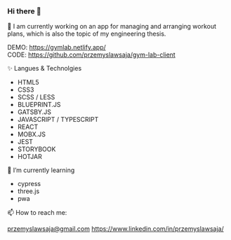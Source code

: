 ### Hi there 👋


🔭 I am currently working on an app for managing and arranging workout plans, which is also the topic of my engineering thesis.

DEMO: https://gymlab.netlify.app/ <br />
CODE: https://github.com/przemyslawsaja/gym-lab-client

✨ Langues & Technolgies 

- HTML5
- CSS3
- SCSS / LESS
- BLUEPRINT.JS
- GATSBY.JS
- JAVASCRIPT / TYPESCRIPT
- REACT
- MOBX.JS
- JEST
- STORYBOOK 
- HOTJAR

🌱 I’m currently learning
- cypress
- three.js
- pwa

📫 How to reach me:

przemyslawsaja@gmail.com
https://www.linkedin.com/in/przemyslawsaja/
